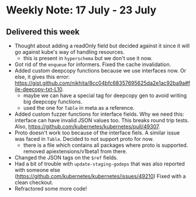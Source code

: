 # Weekly Note: 17 July - 23 July

## Delivered this week

+ Thought about adding a readOnly field but decided against it since it will go against kube's way of handling resources.
    - this is present in `hyperschema` but we don't use it now.
+ Got rid of the `enqueue` for informers. Fixed the cache invalidation.
+ Added custom deepcopy functions because we use interfaces now. Or else, it gives this error: https://gist.github.com/nikhita/8cc04bfc68357695625da2e1ac92ba9a#file-deecopy-txt-L10.
    - maybe we can have a special tag for deepcopy gen to avoid writing big deepcopy functions.
    - used the one for `Table` in meta as a reference.
+ Added custom fuzzer functions for interface fields. Why we need this: interface can have invalid JSON values too. This breaks round trip tests. Also, https://github.com/kubernetes/kubernetes/pull/49307.
+ Proto doesn't work too because of the interface fiels. A similar issue was faced in `Table`. Decided to not support proto for now.
    - there is a file which contains all packages where proto is supported. removed apiextensions/v1beta1 from there.
+ Changed the JSON tags on the `$ref` fields.
+ Had a bit of trouble with `update-staging-godeps` that was also reported with someone else (https://github.com/kubernetes/kubernetes/issues/49210) Fixed with a clean checkout.
+ Refractored some more code!